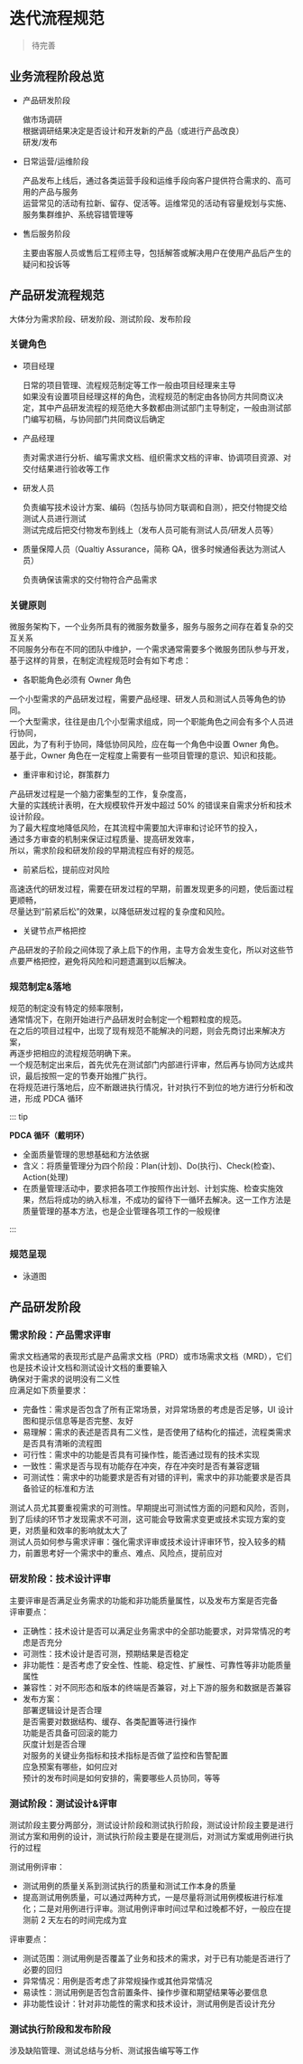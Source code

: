 # 迭代流程规范

> 待完善

## 业务流程阶段总览

- 产品研发阶段

  做市场调研  
  根据调研结果决定是否设计和开发新的产品（或进行产品改良）  
  研发/发布

- 日常运营/运维阶段

  产品发布上线后，通过各类运营手段和运维手段向客户提供符合需求的、高可用的产品与服务  
  运营常见的活动有拉新、留存、促活等。运维常见的活动有容量规划与实施、服务集群维护、系统容错管理等

- 售后服务阶段

  主要由客服人员或售后工程师主导，包括解答或解决用户在使用产品后产生的疑问和投诉等

## 产品研发流程规范

大体分为需求阶段、研发阶段、测试阶段、发布阶段

### 关键角色

- 项目经理

  日常的项目管理、流程规范制定等工作一般由项目经理来主导  
  如果没有设置项目经理这样的角色，流程规范的制定由各协同方共同商议决定，其中产品研发流程的规范绝大多数都由测试部门主导制定，一般由测试部门编写初稿，与协同部门共同商议后确定

- 产品经理

  责对需求进行分析、编写需求文档、组织需求文档的评审、协调项目资源、对交付结果进行验收等工作

- 研发人员

  负责编写技术设计方案、编码（包括与协同方联调和自测），把交付物提交给测试人员进行测试  
  测试完成后把交付物发布到线上（发布人员可能有测试人员/研发人员等）

- 质量保障人员（Qualtiy Assurance，简称 QA，很多时候通俗表达为测试人员）

  负责确保该需求的交付物符合产品需求

### 关键原则

微服务架构下，一个业务所具有的微服务数量多，服务与服务之间存在着复杂的交互关系  
不同服务分布在不同的团队中维护，一个需求通常需要多个微服务团队参与开发，  
基于这样的背景，在制定流程规范时会有如下考虑：

- 各职能角色必须有 Owner 角色

一个小型需求的产品研发过程，需要产品经理、研发人员和测试人员等角色的协同。  
一个大型需求，往往是由几个小型需求组成，同一个职能角色之间会有多个人员进行协同，  
因此，为了有利于协同，降低协同风险，应在每一个角色中设置 Owner 角色。  
基于此，Owner 角色在一定程度上需要有一些项目管理的意识、知识和技能。

- 重评审和讨论，群策群力

产品研发过程是一个脑力密集型的工作，复杂度高，  
大量的实践统计表明，在大规模软件开发中超过 50% 的错误来自需求分析和技术设计阶段。  
为了最大程度地降低风险，在其流程中需要加大评审和讨论环节的投入，  
通过多方审查的机制来保证过程质量、提高研发效率，  
所以，需求阶段和研发阶段的早期流程应有好的规范。

- 前紧后松，提前应对风险

高速迭代的研发过程，需要在研发过程的早期，前置发现更多的问题，使后面过程更顺畅，  
尽量达到“前紧后松”的效果，以降低研发过程的复杂度和风险。

- 关键节点严格把控

产品研发的子阶段之间体现了承上启下的作用，主导方会发生变化，所以对这些节点要严格把控，避免将风险和问题遗漏到以后解决。

### 规范制定&落地

规范的制定没有特定的频率限制，  
通常情况下，在刚开始进行产品研发时会制定一个粗颗粒度的规范。  
在之后的项目过程中，出现了现有规范不能解决的问题，则会先商讨出来解决方案，  
再逐步把相应的流程规范明确下来。  
一个规范制定出来后，首先优先在测试部门内部进行评审，然后再与协同方达成共识，最后按照一定的节奏开始推广执行。  
在将规范进行落地后，应不断跟进执行情况，针对执行不到位的地方进行分析和改进，形成 PDCA 循环

::: tip

**PDCA 循环（戴明环）**

- 全面质量管理的思想基础和方法依据
- 含义：将质量管理分为四个阶段：Plan(计划)、Do(执行)、Check(检查)、Action(处理)
- 在质量管理活动中，要求把各项工作按照作出计划、计划实施、检查实施效果，然后将成功的纳入标准，不成功的留待下一循环去解决。这一工作方法是质量管理的基本方法，也是企业管理各项工作的一般规律

:::

### 规范呈现

- 泳道图

## 产品研发阶段

### 需求阶段：产品需求评审

需求文档通常的表现形式是产品需求文档（PRD）或市场需求文档（MRD），它们也是技术设计文档和测试设计文档的重要输入  
确保对于需求的说明没有二义性  
应满足如下质量要求：

- 完备性：需求是否包含了所有正常场景，对异常场景的考虑是否足够，UI 设计图和提示信息等是否完整、友好
- 易理解：需求的表述是否具有二义性，是否使用了结构化的描述，流程类需求是否具有清晰的流程图
- 可行性：需求中的功能是否具有可操作性，能否通过现有的技术实现
- 一致性：需求是否与现有功能存在冲突，存在冲突时是否有兼容逻辑
- 可测试性：需求中的功能要求是否有对错的评判，需求中的非功能要求是否具备验证的标准和方法

测试人员尤其要重视需求的可测性。早期提出可测试性方面的问题和风险，否则，到了后续的环节才发现需求不可测，这可能会导致需求变更或技术实现方案的变更，对质量和效率的影响就太大了  
测试人员如何参与需求评审：强化需求评审或技术设计评审环节，投入较多的精力，前置思考好一个需求中的重点、难点、风险点，提前应对

### 研发阶段：技术设计评审

主要评审是否满足业务需求的功能和非功能质量属性，以及发布方案是否完备  
评审要点：

- 正确性：技术设计是否可以满足业务需求中的全部功能要求，对异常情况的考虑是否充分
- 可测性：技术设计是否可测，预期结果是否稳定
- 非功能性：是否考虑了安全性、性能、稳定性、扩展性、可靠性等非功能质量属性
- 兼容性：对不同形态和版本的终端是否兼容，对上下游的服务和数据是否兼容
- 发布方案：  
  部署逻辑设计是否合理  
  是否需要对数据结构、缓存、各类配置等进行操作  
  功能是否具备可回滚的能力  
  灰度计划是否合理  
  对服务的关键业务指标和技术指标是否做了监控和告警配置  
  应急预案有哪些，如何应对  
  预计的发布时间是如何安排的，需要哪些人员协同，等等

### 测试阶段：测试设计&评审

测试阶段主要分两部分，测试设计阶段和测试执行阶段，测试设计阶段主要是进行测试方案和用例的设计，测试执行阶段主要是在提测后，对测试方案或用例进行执行的过程

测试用例评审：

- 测试用例的质量关系到测试执行的质量和测试工作本身的质量
- 提高测试用例质量，可以通过两种方式，一是尽量将测试用例模板进行标准化；二是对用例进行评审。测试用例评审时间过早和过晚都不好，一般应在提测前 2 天左右的时间完成为宜

评审要点：

- 测试范围：测试用例是否覆盖了业务和技术的需求，对于已有功能是否进行了必要的回归
- 异常情况：用例是否考虑了非常规操作或其他异常情况
- 易读性：测试用例是否包含前置条件、操作步骤和期望结果等必要信息
- 非功能性设计：针对非功能性的需求和技术设计，测试用例是否设计充分

### 测试执行阶段和发布阶段

涉及缺陷管理、测试总结与分析、测试报告编写等工作
